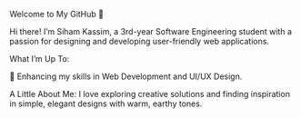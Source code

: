 Welcome to My GitHub 👋

Hi there! I’m Siham Kassim, a 3rd-year Software Engineering student with a passion for designing and developing user-friendly web applications. 

What I’m Up To:

🌱 Enhancing my skills in Web Development and UI/UX Design.

A Little About Me:
I love exploring creative solutions and finding inspiration in simple, elegant designs with warm, earthy tones.
